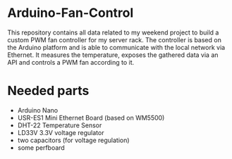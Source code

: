 # Arduino-Fan-Control

This repository contains all data related to my weekend project to build a custom PWM fan controller for my server rack.
The controller is based on the Arduino platform and is able to communicate with the local network via Ethernet.
It measures the temperature, exposes the gathered data via an API and controls a PWM fan according to it.

# Needed parts

- Arduino Nano
- USR-ES1 Mini Ethernet Board (based on WM5500)
- DHT-22 Temperature Sensor
- LD33V 3.3V voltage regulator
- two capacitors (for voltage regulation)
- some perfboard
